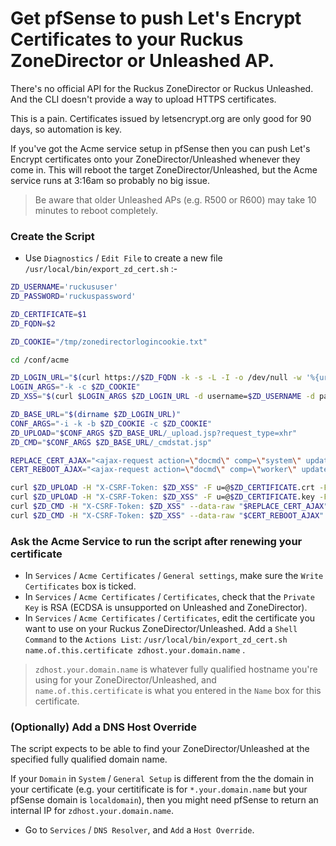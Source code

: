 # Get pfSense to push Let's Encrypt Certificates to your Ruckus ZoneDirector or Unleashed AP.

There's no official API for the Ruckus ZoneDirector or Ruckus Unleashed. And the CLI doesn't provide a way to upload HTTPS certificates.

This is a pain. Certificates issued by letsencrypt.org are only good for 90 days, so automation is key.

If you've got the Acme service setup in pfSense then you can push Let's Encrypt certificates onto your ZoneDirector/Unleashed whenever they come in.
This will reboot the target ZoneDirector/Unleashed, but the Acme service runs at 3:16am so probably no big issue.
> Be aware that older Unleashed APs (e.g. R500 or R600) may take 10 minutes to reboot completely.


### Create the Script

* Use `Diagnostics` / `Edit File` to create a new file `/usr/local/bin/export_zd_cert.sh` :-

```sh
ZD_USERNAME='ruckususer'
ZD_PASSWORD='ruckuspassword'

ZD_CERTIFICATE=$1
ZD_FQDN=$2

ZD_COOKIE="/tmp/zonedirectorlogincookie.txt"

cd /conf/acme

ZD_LOGIN_URL="$(curl https://$ZD_FQDN -k -s -L -I -o /dev/null -w '%{url_effective}')"
LOGIN_ARGS="-k -c $ZD_COOKIE"
ZD_XSS="$(curl $LOGIN_ARGS $ZD_LOGIN_URL -d username=$ZD_USERNAME -d password=$ZD_PASSWORD -d ok=Log\ In -i | awk '/^HTTP_X_CSRF_TOKEN:/ { print $2 }' | tr -d '\040\011\012\015')"

ZD_BASE_URL="$(dirname $ZD_LOGIN_URL)"
CONF_ARGS="-i -k -b $ZD_COOKIE -c $ZD_COOKIE"
ZD_UPLOAD="$CONF_ARGS $ZD_BASE_URL/_upload.jsp?request_type=xhr"
ZD_CMD="$CONF_ARGS $ZD_BASE_URL/_cmdstat.jsp"

REPLACE_CERT_AJAX="<ajax-request action=\"docmd\" comp=\"system\" updater=\"rid.0.5\" xcmd=\"replace-cert\" checkAbility=\"6\" timeout=\"-1\"><xcmd cmd=\"replace-cert\" cn=\"$ZD_FQDN\"/></ajax-request>"
CERT_REBOOT_AJAX="<ajax-request action=\"docmd\" comp=\"worker\" updater=\"rid.0.5\" xcmd=\"cert-reboot\" checkAbility=\"6\"><xcmd cmd=\"cert-reboot\" action=\"undefined\"/></ajax-request>"

curl $ZD_UPLOAD -H "X-CSRF-Token: $ZD_XSS" -F u=@$ZD_CERTIFICATE.crt -F action=uploadcert -F callback=uploader_uploadcert
curl $ZD_UPLOAD -H "X-CSRF-Token: $ZD_XSS" -F u=@$ZD_CERTIFICATE.key -F action=uploadprivatekey -F callback=uploader_uploadprivatekey
curl $ZD_CMD -H "X-CSRF-Token: $ZD_XSS" --data-raw "$REPLACE_CERT_AJAX"
curl $ZD_CMD -H "X-CSRF-Token: $ZD_XSS" --data-raw "$CERT_REBOOT_AJAX"
```

### Ask the Acme Service to run the script after renewing your certificate

* In `Services` / `Acme Certificates` / `General settings`, make sure the `Write Certificates` box is ticked.
* In `Services` / `Acme Certificates` / `Certificates`, check that the `Private Key` is RSA (ECDSA is unsupported on Unleashed and ZoneDirector).
* In `Services` / `Acme Certificates` / `Certificates`, edit the certificate you want to use on your Ruckus ZoneDirector/Unleashed. Add a `Shell Command` to the `Actions List`: `/usr/local/bin/export_zd_cert.sh name.of.this.certificate zdhost.your.domain.name` .
> `zdhost.your.domain.name` is whatever fully qualified hostname you're using for your ZoneDirector/Unleashed, and `name.of.this.certificate` is what you entered in the `Name` box for this certificate.

### (Optionally) Add a DNS Host Override

The script expects to be able to find your ZoneDirector/Unleashed at the specified fully qualified domain name.

If your `Domain` in `System` / `General Setup` is different from the the domain in your certificate (e.g. your certitificate is for `*.your.domain.name` but your pfSense domain is `localdomain`), then you might need pfSense to return an internal IP for `zdhost.your.domain.name`.
* Go to `Services` / `DNS Resolver`, and `Add` a `Host Override`.
